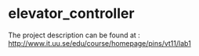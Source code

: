 # elevator_controller

The project description can be found at : http://www.it.uu.se/edu/course/homepage/pins/vt11/lab1

